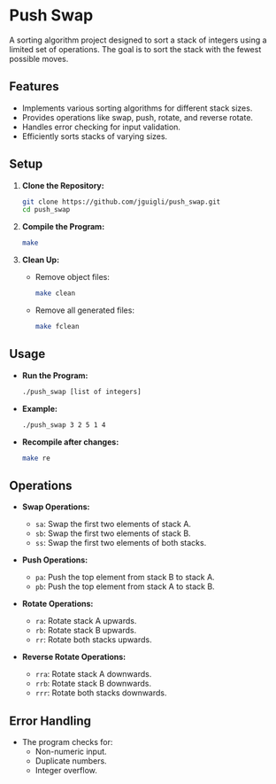 # Push Swap

A sorting algorithm project designed to sort a stack of integers using a limited set of operations. The goal is to sort the stack with the fewest possible moves.

## Features

- Implements various sorting algorithms for different stack sizes.
- Provides operations like swap, push, rotate, and reverse rotate.
- Handles error checking for input validation.
- Efficiently sorts stacks of varying sizes.

## Setup

1. **Clone the Repository:**
   ```bash
   git clone https://github.com/jguigli/push_swap.git
   cd push_swap
   ```

2. **Compile the Program:**
   ```bash
   make
   ```

3. **Clean Up:**
   - Remove object files:
     ```bash
     make clean
     ```
   - Remove all generated files:
     ```bash
     make fclean
     ```

## Usage

- **Run the Program:**
  ```bash
  ./push_swap [list of integers]
  ```

- **Example:**
  ```bash
  ./push_swap 3 2 5 1 4
  ```

- **Recompile after changes:**
  ```bash
  make re
  ```

## Operations

- **Swap Operations:**
  - `sa`: Swap the first two elements of stack A.
  - `sb`: Swap the first two elements of stack B.
  - `ss`: Swap the first two elements of both stacks.

- **Push Operations:**
  - `pa`: Push the top element from stack B to stack A.
  - `pb`: Push the top element from stack A to stack B.

- **Rotate Operations:**
  - `ra`: Rotate stack A upwards.
  - `rb`: Rotate stack B upwards.
  - `rr`: Rotate both stacks upwards.

- **Reverse Rotate Operations:**
  - `rra`: Rotate stack A downwards.
  - `rrb`: Rotate stack B downwards.
  - `rrr`: Rotate both stacks downwards.

## Error Handling

- The program checks for:
  - Non-numeric input.
  - Duplicate numbers.
  - Integer overflow.

